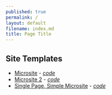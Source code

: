 ```yaml
---
published: true
permalink: /
layout: default
filename: index.md
title: Page Title
---
```



## Site Templates

* [Microsite](http://usg-website-templates.github.io/microsite-template/) - *[code](https://github.com/USG-Website-Templates/microsite-template)*
* [Microsite 2](http://usg-website-templates.github.io/microsite-template-2/) - *[code](https://github.com/USG-Website-Templates/microsite-template-2)*
* [Single Page, Simple Microsite](http://usg-website-templates.github.io/single-page-microsite-template/) - *[code](https://github.com/USG-Website-Templates/single-page-microsite-template)*

